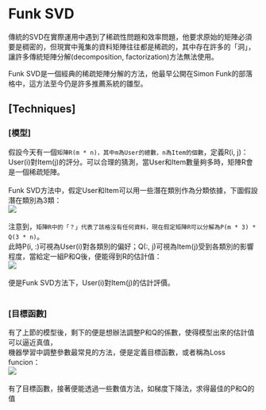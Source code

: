 # Funk SVD
傳統的SVD在實際運用中遇到了稀疏性問題和效率問題，他要求原始的矩陣必須要是稠密的，但現實中蒐集的資料矩陣往往都是稀疏的，其中存在許多的「洞」，讓許多傳統矩陣分解(decomposition, factorization)方法無法使用。<br>

Funk SVD是一個經典的稀疏矩陣分解的方法，他最早公開在Simon Funk的部落格中，這方法至今仍是許多推薦系統的雛型。<br>

## [Techniques]

### [模型]
假設今天有一個`矩陣R(m * n)，其中m為User的總數，n為Item的個數`，定義R(i, j)：User(i)對Item(j)的評分。可以合理的猜測，當User和Item數量夠多時，矩陣R會是一個稀疏矩陣。<br><br>
Funk SVD方法中，假定User和Item可以用一些潛在類別作為分類依據，下圖假設潛在類別為3類：<br>
![](https://github.com/worcdlo/Machine-Learning/blob/master/Funk%20SVD/Equ4.gif)<br><br>
注意到，`矩陣R中的「？」代表了該格沒有任何資料，現在假定矩陣R可以分解為P(m * 3) * Q(3 * n)`。<br>
此時P(i, :)可視為User(i)對各類別的偏好；Q(:, j)可視為Item(j)受到各類別的影響程度，當給定一組P和Q後，便能得到R的估計值：<br>
![](https://github.com/worcdlo/Machine-Learning/blob/master/Funk%20SVD/Equ5.gif)<br><br>
便是Funk SVD方法下，User(i)對Item(j)的估計評價。<br><br>

### [目標函數]
有了上節的模型後，剩下的便是想辦法調整P和Q的係數，使得模型出來的估計值可以逼近真值，<br>
機器學習中調整參數最常見的方法，便是定義目標函數，或者稱為Loss funcion：<br>
![](https://github.com/worcdlo/Machine-Learning/blob/master/Funk%20SVD/Equ3.gif)<br><br>
有了目標函數，接著便能透過一些數值方法，如梯度下降法，求得最佳的P和Q的值<br><br>
